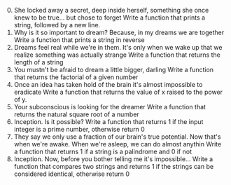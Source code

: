 0. She locked away a secret, deep inside herself, something she once knew to be true... but chose to forget
Write a function that prints a string, followed by a new line.
1. Why is it so important to dream? Because, in my dreams we are together
Write a function that prints a string in reverse
2. Dreams feel real while we're in them. It's only when we wake up that we realize something was actually strange
Write a function that returns the length of a string
3. You mustn't be afraid to dream a little bigger, darling
Write a function that returns the factorial of a given number
4. Once an idea has taken hold of the brain it's almost impossible to eradicate
Write a function that returns the value of x raised to the power of y.
5. Your subconscious is looking for the dreamer
Write a function that returns the natural square root of a number
6. Inception. Is it possible?
Write a function that returns 1 if the input integer is a prime number, otherwise return 0
7. They say we only use a fraction of our brain's true potential. Now that's when we're awake. When we're asleep, we can do almost anythin
Write a function that returns 1 if a string is a palindrome and 0 if not
8. Inception. Now, before you bother telling me it's impossible...
Write a function that compares two strings and returns 1 if the strings can be considered identical, otherwise return 0
